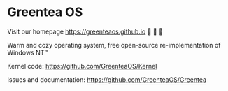 # Greentea OS

Visit our homepage https://greenteaos.github.io :green_heart: :green_heart: :green_heart:

Warm and cozy operating system, free open-source re-implementation of Windows NT™

Kernel code: https://github.com/GreenteaOS/Kernel

Issues and documentation: https://github.com/GreenteaOS/Greentea
